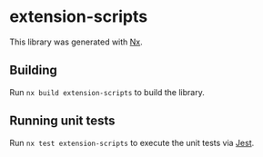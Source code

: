 # extension-scripts

This library was generated with [Nx](https://nx.dev).

## Building

Run `nx build extension-scripts` to build the library.

## Running unit tests

Run `nx test extension-scripts` to execute the unit tests via [Jest](https://jestjs.io).
